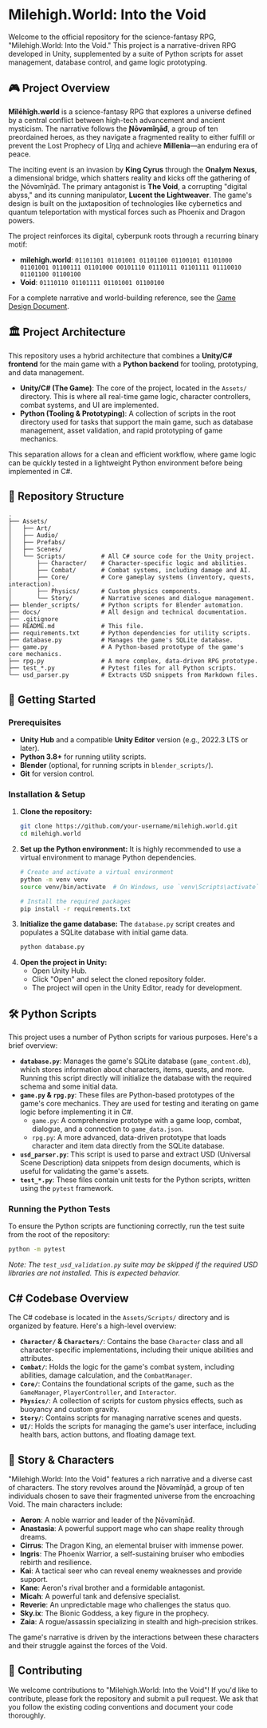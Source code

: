 # Milehigh.World: Into the Void

Welcome to the official repository for the science-fantasy RPG, "Milehigh.World: Into the Void." This project is a narrative-driven RPG developed in Unity, supplemented by a suite of Python scripts for asset management, database control, and game logic prototyping.

## 🎮 Project Overview

**Mîlēhîgh.wørld** is a science-fantasy RPG that explores a universe defined by a central conflict between high-tech advancement and ancient mysticism. The narrative follows the **Ɲōvəmîŋāđ**, a group of ten preordained heroes, as they navigate a fragmented reality to either fulfill or prevent the Lost Prophecy of Lîŋq and achieve **Millenia**—an enduring era of peace.

The inciting event is an invasion by **King Cyrus** through the **Onalym Nexus**, a dimensional bridge, which shatters reality and kicks off the gathering of the Ɲōvəmîŋāđ. The primary antagonist is **The Void**, a corrupting "digital abyss," and its cunning manipulator, **Lucent the Lightweaver**. The game's design is built on the juxtaposition of technologies like cybernetics and quantum teleportation with mystical forces such as Phoenix and Dragon powers.

The project reinforces its digital, cyberpunk roots through a recurring binary motif:
- **milehigh.world**: `01101101 01101001 01101100 01100101 01101000 01101001 01100111 01101000 00101110 01110111 01101111 01110010 01101100 01100100`
- **Void**: `01110110 01101111 01101001 01100100`

For a complete narrative and world-building reference, see the [Game Design Document](docs/GDD.md).

## 🏛️ Project Architecture

This repository uses a hybrid architecture that combines a **Unity/C# frontend** for the main game with a **Python backend** for tooling, prototyping, and data management.

-   **Unity/C# (The Game)**: The core of the project, located in the `Assets/` directory. This is where all real-time game logic, character controllers, combat systems, and UI are implemented.
-   **Python (Tooling & Prototyping)**: A collection of scripts in the root directory used for tasks that support the main game, such as database management, asset validation, and rapid prototyping of game mechanics.

This separation allows for a clean and efficient workflow, where game logic can be quickly tested in a lightweight Python environment before being implemented in C#.

## 📂 Repository Structure

```
.
├── Assets/
│   ├── Art/
│   ├── Audio/
│   ├── Prefabs/
│   ├── Scenes/
│   └── Scripts/          # All C# source code for the Unity project.
│       ├── Character/    # Character-specific logic and abilities.
│       ├── Combat/       # Combat systems, including damage and AI.
│       ├── Core/         # Core gameplay systems (inventory, quests, interaction).
│       ├── Physics/      # Custom physics components.
│       └── Story/        # Narrative scenes and dialogue management.
├── blender_scripts/      # Python scripts for Blender automation.
├── docs/                 # All design and technical documentation.
├── .gitignore
├── README.md             # This file.
├── requirements.txt      # Python dependencies for utility scripts.
├── database.py           # Manages the game's SQLite database.
├── game.py               # A Python-based prototype of the game's core mechanics.
├── rpg.py                # A more complex, data-driven RPG prototype.
├── test_*.py             # Pytest files for all Python scripts.
└── usd_parser.py         # Extracts USD snippets from Markdown files.
```

## 🚀 Getting Started

### Prerequisites

*   **Unity Hub** and a compatible **Unity Editor** version (e.g., 2022.3 LTS or later).
*   **Python 3.8+** for running utility scripts.
*   **Blender** (optional, for running scripts in `blender_scripts/`).
*   **Git** for version control.

### Installation & Setup

1.  **Clone the repository:**
    ```bash
    git clone https://github.com/your-username/milehigh.world.git
    cd milehigh.world
    ```
2.  **Set up the Python environment:**
    It is highly recommended to use a virtual environment to manage Python dependencies.
    ```bash
    # Create and activate a virtual environment
    python -m venv venv
    source venv/bin/activate  # On Windows, use `venv\Scripts\activate`

    # Install the required packages
    pip install -r requirements.txt
    ```
3.  **Initialize the game database:**
    The `database.py` script creates and populates a SQLite database with initial game data.
    ```bash
    python database.py
    ```
4.  **Open the project in Unity:**
    *   Open Unity Hub.
    *   Click "Open" and select the cloned repository folder.
    *   The project will open in the Unity Editor, ready for development.

## 🛠️ Python Scripts

This project uses a number of Python scripts for various purposes. Here's a brief overview:

*   **`database.py`**: Manages the game's SQLite database (`game_content.db`), which stores information about characters, items, quests, and more. Running this script directly will initialize the database with the required schema and some initial data.
*   **`game.py` & `rpg.py`**: These files are Python-based prototypes of the game's core mechanics. They are used for testing and iterating on game logic before implementing it in C#.
    *   `game.py`: A comprehensive prototype with a game loop, combat, dialogue, and a connection to `game_data.json`.
    *   `rpg.py`: A more advanced, data-driven prototype that loads character and item data directly from the SQLite database.
*   **`usd_parser.py`**: This script is used to parse and extract USD (Universal Scene Description) data snippets from design documents, which is useful for validating the game's assets.
*   **`test_*.py`**: These files contain unit tests for the Python scripts, written using the `pytest` framework.

### Running the Python Tests

To ensure the Python scripts are functioning correctly, run the test suite from the root of the repository:

```bash
python -m pytest
```
*Note: The `test_usd_validation.py` suite may be skipped if the required USD libraries are not installed. This is expected behavior.*

## C# Codebase Overview

The C# codebase is located in the `Assets/Scripts/` directory and is organized by feature. Here's a high-level overview:

*   **`Character/` & `Characters/`**: Contains the base `Character` class and all character-specific implementations, including their unique abilities and attributes.
*   **`Combat/`**: Holds the logic for the game's combat system, including abilities, damage calculation, and the `CombatManager`.
*   **`Core/`**: Contains the foundational scripts of the game, such as the `GameManager`, `PlayerController`, and `Interactor`.
*   **`Physics/`**: A collection of scripts for custom physics effects, such as buoyancy and custom gravity.
*   **`Story/`**: Contains scripts for managing narrative scenes and quests.
*   **`UI/`**: Holds the scripts for managing the game's user interface, including health bars, action buttons, and floating damage text.

## 📖 Story & Characters

"Milehigh.World: Into the Void" features a rich narrative and a diverse cast of characters. The story revolves around the Ɲōvəmîŋāđ, a group of ten individuals chosen to save their fragmented universe from the encroaching Void. The main characters include:

*   **Aeron**: A noble warrior and leader of the Ɲōvəmîŋāđ.
*   **Anastasia**: A powerful support mage who can shape reality through dreams.
*   **Cirrus**: The Dragon King, an elemental bruiser with immense power.
*   **Ingris**: The Phoenix Warrior, a self-sustaining bruiser who embodies rebirth and resilience.
*   **Kai**: A tactical seer who can reveal enemy weaknesses and provide support.
*   **Kane**: Aeron's rival brother and a formidable antagonist.
*   **Micah**: A powerful tank and defensive specialist.
*   **Reverie**: An unpredictable mage who challenges the status quo.
*   **Sky.ix**: The Bionic Goddess, a key figure in the prophecy.
*   **Zaia**: A rogue/assassin specializing in stealth and high-precision strikes.

The game's narrative is driven by the interactions between these characters and their struggle against the forces of the Void.

## 🤝 Contributing

We welcome contributions to "Milehigh.World: Into the Void"! If you'd like to contribute, please fork the repository and submit a pull request. We ask that you follow the existing coding conventions and document your code thoroughly.
